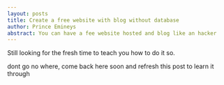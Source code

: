 ```yaml
---
layout: posts
title: Create a free website with blog without database
author: Prince Emineys
abstract: You can have a fee website hosted and blog like an hacker
---
```


Still looking for the fresh time to teach you how to do it so.

dont go no where, come back here soon and refresh this post to learn it through
